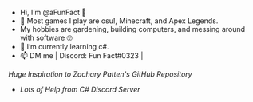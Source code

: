 - Hi, I’m @aFunFact 👋
- 👀 Most games I play are osu!, Minecraft, and Apex Legends.
- My hobbies are gardening, building computers, and messing around with software 🤓
- 🌱 I’m currently learning c#.
- 📫 DM me | Discord: Fun Fact#0323 |

*Huge Inspiration to Zachary Patten's GitHub Repository*
- *Lots of Help from C# Discord Server*
